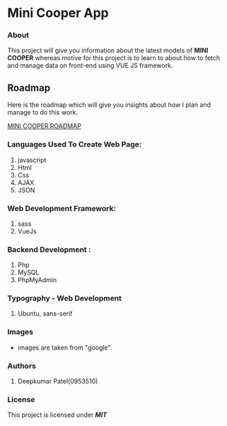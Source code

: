 # Mini Cooper App

### About

This project will give you information about the latest models of **MINI COOPER** whereas motive for this project is to learn to about how to fetch and manage data on front-end using VUE JS framework.

## Roadmap

Here is the roadmap which will give you insights about how I plan and manage to do this work.

[MINI COOPER ROADMAP](https://docs.google.com/document/d/128SXPBjaKsmRY04dmbEUtVCtU9Wc3PxhzESklH2H1Rs/edit?usp=sharing)

### Languages Used To Create Web Page:

1. javascript 
2. Html
3. Css
4. AJAX
5. JSON

### Web Development Framework:

1. sass 
2. VueJs

### Backend Development :

1. Php
2. MySQL
3. PhpMyAdmin

### Typography - Web Development

1. Ubuntu, sans-serif

### Images

- images are taken from "google".


### Authors

1. Deepkumar Patel(0953510)

### License

This project is licensed under ***MIT***
